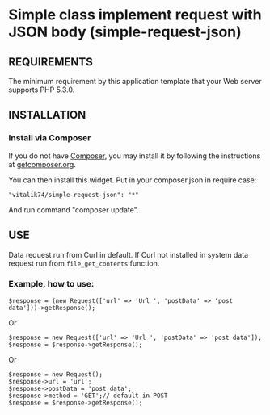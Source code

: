# Simple class implement request with JSON body (simple-request-json)


REQUIREMENTS
------------

The minimum requirement by this application template that your Web server supports PHP 5.3.0.


INSTALLATION
------------

### Install via Composer

If you do not have [Composer](http://getcomposer.org/), you may install it by following the instructions
at [getcomposer.org](http://getcomposer.org/doc/00-intro.md#installation-nix).

You can then install this widget. Put in your composer.json in require case:

```
"vitalik74/simple-request-json": "*"
```
And run command "composer update".

USE
---

Data request run from Curl in default. If Curl not installed in system data request run from `file_get_contents` function.

### Example, how to use:
```
$response = (new Request(['url' => 'Url ', 'postData' => 'post data']))->getResponse();
```

Or

```
$response = new Request(['url' => 'Url ', 'postData' => 'post data']);
$response = $response->getResponse();
```

Or

```
$response = new Request();
$response->url = 'url';
$response->postData = 'post data';
$response->method = 'GET';// default in POST
$response = $response->getResponse();
```

